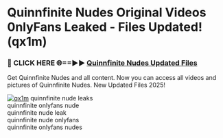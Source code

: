 # Quinnfinite Nudes Original Videos 0nlyFans Leaked - Files Updated! (qx1m)

<h3>🔴 CLICK HERE 🌐==►► <a href="https://tinyurl.com/yc6ubb5a" rel="nofollow">Quinnfinite Nudes Updated Files</a></h3>

Get Quinnfinite Nudes and all content. Now you can access all videos and pictures of Quinnfinite Nudes. New Updated Files 2025!

[![qx1m](https://i.imgur.com/7eu0CRL.gif)](https://tinyurl.com/yc6ubb5a)
quinnfinite nude leaks<br>
quinnfinite onlyfans nude<br>
quinnfinite nude leak<br>
quinnfinite nude onlyfans<br>
quinnfinite onlyfans nudes